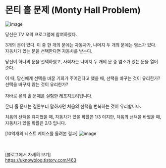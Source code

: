 # 몬티 홀 문제 (Monty Hall Problem)

![image](https://github.com/yoon6763/monty-hall-problem/assets/74063259/22ed1823-66f7-4643-b26a-627d771e58c7)

당신은 TV 오락 프로그램에 참여하였다.

3개의 문이 있다.
이 중 한 개의 문에는 자동차가, 나머지 두 개의 문에는 염소가 있다.
자동차가 있는 문을 선택한다면 자동차를 받는다.

당신이 하나의 문을 선택하였고,
사회자는 나머지 두 개의 문 중 염소가 있는 문을 열어준다.

이 때, 당신에게 선택을 바꿀 기회가 주어진다고 했을 때,
선택을 바꾸는 것이 유리한가? 선택을 바꾸지 않는 것이 유리한가?
<br><br>
자바로 몬티 홀 문제를 실험한 레포지토리입니다.

몬티 홀 문제는 결론부터 말하자면 처음의 선택을 번복하는 것이 유리합니다.

처음의 선택을 유지했을 때, 자동차가 있을 확률은 1/3 이지만,
처음의 선택을 바꿨을 때, 자동차가 있을 확률은 2/3 입니다.

[10억개의 테스트 케이스를 돌려본 결과]
![image](https://github.com/yoon6763/monty-hall-problem/assets/74063259/f2f7a7e7-7361-4f45-b472-c2642f4064aa)


<br><br>
[블로그에서 자세히 보기] <br>
https://uknowblog.tistory.com/463
